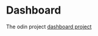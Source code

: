 # Dashboard

The odin project [dashboard project](https://www.theodinproject.com/lessons/node-path-intermediate-html-and-css-admin-dashboard)
